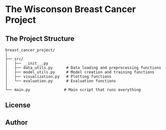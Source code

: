 # The Wisconson Breast Cancer Project



## The Project Structure

```text
breast_cancer_project/
│
├── src/
│   ├── __init__.py
│   ├── data_utils.py      # Data loading and preprocessing functions
│   ├── model_utils.py     # Model creation and training functions
│   ├── visualization.py   # Plotting functions
│   └── evaluation.py      # Evaluation functions
│
└── main.py               # Main script that runs everything
```



## License


## Author

